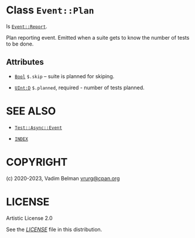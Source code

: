 # Class `Event::Plan`

Is [`Event::Report`](https://raku.land/?q=Event::Report).

Plan reporting event. Emitted when a suite gets to know the number of tests to be done.

## Attributes

  - [`Bool`](https://docs.raku.org/type/Bool) `$.skip` – suite is planned for skiping.

  - [`UInt:D`](https://docs.raku.org/type/UInt) `$.planned`, required - number of tests planned.

# SEE ALSO

  - [`Test::Async::Event`](../Event.md)

  - [`INDEX`](../../../../../INDEX.md)

# COPYRIGHT

(c) 2020-2023, Vadim Belman <vrurg@cpan.org>

# LICENSE

Artistic License 2.0

See the [*LICENSE*](../../../../../LICENSE) file in this distribution.
